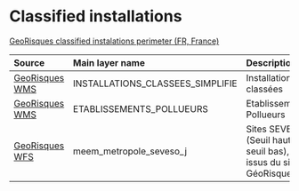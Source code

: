 # Classified installations

[GeoRisques classified instalations perimeter (FR, France)](https://www.georisques.gouv.fr/risques/installations)

|Source|Main layer name|Description|
|:---|:---|:---|
|[GeoRisques WMS](https://www.georisques.gouv.fr/services?service=wms&request=getcapabilities)|INSTALLATIONS_CLASSEES_SIMPLIFIE|Installations classées|
|[GeoRisques WMS](https://www.georisques.gouv.fr/services?service=wms&request=getcapabilities)|ETABLISSEMENTS_POLLUEURS|Etablissements Pollueurs|
|[GeoRisques WFS](https://geo.data.gouv.fr/fr/datasets/dc16a0689a9b80366f5f6045cfc13203ce93c319)|meem_metropole_seveso_j|Sites SEVESO (Seuil haut et seuil bas), issus du site GéoRisques|
